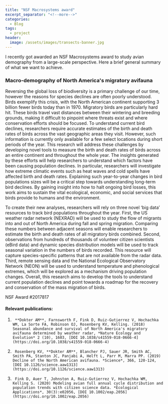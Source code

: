 ```yaml
---
title: "NSF Macrosystems award"
excerpt_separator: "<!--more-->"
categories:
  - Blog
tags:
  - project
header:
  image: /assets/images/transects-banner.jpg
---
```


I recently got awarded an NSF Macrosystems award to study avian demography from a large-scale perspective. Here a brief general summary of what we want to achieve.

### Macro-demography of North America's migratory avifauna

Reversing the global loss of biodiversity is a primary challenge of our time, however the reasons for species declines are often poorly understood. Birds exemplify this crisis, with the North American continent supporting 3 billion fewer birds today than in 1970. Migratory birds are particularly hard hit. These birds travel vast distances between their wintering and breeding grounds, making it difficult to pinpoint where threats exist and where conservation efforts should be focused. To understand current bird declines, researchers require accurate estimates of the birth and death rates of birds across the vast geographic areas they visit. However, such information is currently only available for a few select locations during short periods of the year. This research will address these challenges by developing novel tools to measure the birth and death rates of birds across an entire continent and throughout the whole year. The insights generated by these efforts will help researchers to understand which factors have been causing population declines. In particular, researchers will investigate how extreme climatic events such as heat waves and cold spells have affected birth and death rates. Explaining such year-to-year changes in bird populations sizes will be a critical step towards understanding long-term bird declines. By gaining insight into how to halt ongoing bird losses, this work aims to sustain the vital ecological, economic, and social services that birds provide to humans and the environment. 

To create their new analyses, researchers will rely on three novel ‘big data’ resources to track bird populations throughout the year. First, the US weather radar network (NEXRAD) will be used to study the flow of migrants into and out of North America during fall and spring migration. Comparing these numbers between adjacent seasons will enable researchers to estimate the birth and death rates of all migratory birds combined. Second, observations from hundreds of thousands of volunteer citizen scientists (eBird data) and dynamic species distribution models will be used to track seasonal variation in the numbers of birds recorded. This resource will capture species-specific patterns that are not available from the radar data. Third, remote sensing data and the National Ecological Observatory Network (NEON) will be used to understand temperature and phenological extremes, which will be explored as a mechanism driving population changes. Overall, this research aims to develop the tools to understand current population declines and point towards a roadmap for the recovery and conservation of the mass migration of birds. 

NSF Award #2017817


#### Relevant publications:
1.      **Dokter AM**, Farnsworth F, Fink D, Ruiz-Gutierrez V, Hochachka WM, La Sorte FA, Robinson OJ, Rosenberg KV, Kelling. (2018) Seasonal abundance and survival of North America's migratory avifauna determined by weather radar, *Nature Ecology and Evolution* 2 (10), 1603, [DOI 10.1038/s41559-018-0666-4](https://doi.org/10.1038/s41559-018-0666-4)
1.      Rosenberg KV, **Dokter AM**, Blancher PJ, Sauer JR, Smith AC, Smith PA, Stanton JC, Panjabi A, Helft L, Parr M, Marra PP. (2019) Decline of the North American avifauna. *Science*, 366, 120-124, [DOI 10.1126/science.aaw1313](https://doi.org/10.1126/science.aaw1313)
1.      Fink D, Auer T, Johnston A, Ruiz‐Gutierrez V, Hochachka WM, Kelling S. (2020) Modeling avian full annual cycle distribution and population trends with citizen science data. *Ecological Applications*, 30(3):e02056, [DOI 10.1002/eap.2056](https://doi.org/10.1002/eap.2056)
